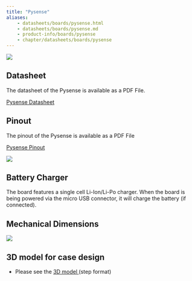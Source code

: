 ```yaml
---
title: "Pysense"
aliases:
    - datasheets/boards/pysense.html
    - datasheets/boards/pysense.md
    - product-info/boards/pysense
    - chapter/datasheets/boards/pysense
---
```


![](/gitbook/assets/assets-lil0igdl11z7jos_jpx-lkn7scqkkkb6tqb3uyo-lkn83hclnq-gurt2p_m-pysense.png) 

## Datasheet

The datasheet of the Pysense is available as a PDF File.

<a href="/gitbook/assets/pysense-specsheet.pdf" target="_blank"> Pysense Datasheet </a>

## Pinout

The pinout of the Pysense is available as a PDF File

<a href="/gitbook/assets/pysense-pinout.pdf" target="_blank"> Pysense Pinout </a>

![](/gitbook/assets/pysense-pinout-1.png)

## Battery Charger

The board features a single cell Li-Ion/Li-Po charger. When the board is being powered via the micro USB connector, it will charge the battery (if connected).

## Mechanical Dimensions

![](/gitbook/assets/Pysense_v1.1_MechanicalDimensions_b.png)


## 3D model for case design

* Please see the <a href="/gitbook/assets/PySense_v1.1.step" target="_blank"> 3D model </a> (step format)

